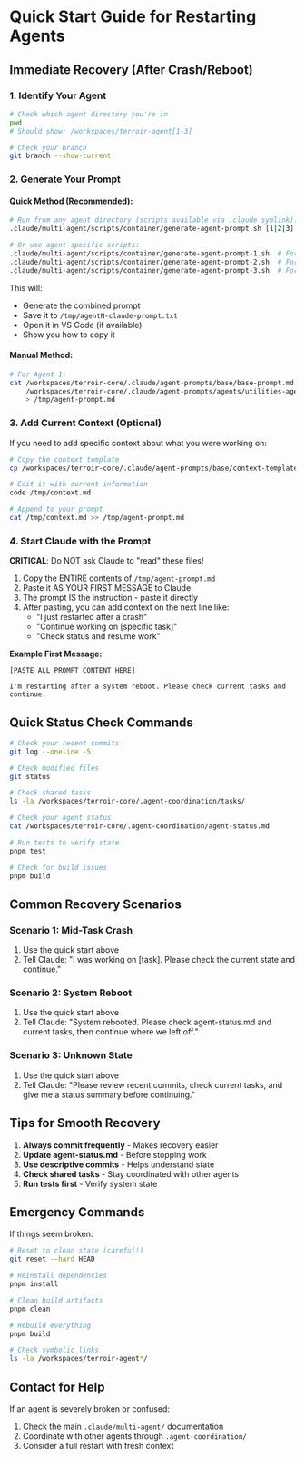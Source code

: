 # Quick Start Guide for Restarting Agents

## Immediate Recovery (After Crash/Reboot)

### 1. Identify Your Agent
```bash
# Check which agent directory you're in
pwd
# Should show: /workspaces/terroir-agent[1-3]

# Check your branch
git branch --show-current
```

### 2. Generate Your Prompt

#### Quick Method (Recommended):
```bash
# Run from any agent directory (scripts available via .claude symlink):
.claude/multi-agent/scripts/container/generate-agent-prompt.sh [1|2|3]

# Or use agent-specific scripts:
.claude/multi-agent/scripts/container/generate-agent-prompt-1.sh  # For utilities
.claude/multi-agent/scripts/container/generate-agent-prompt-2.sh  # For infrastructure
.claude/multi-agent/scripts/container/generate-agent-prompt-3.sh  # For documentation
```

This will:
- Generate the combined prompt
- Save it to `/tmp/agentN-claude-prompt.txt`
- Open it in VS Code (if available)
- Show you how to copy it

#### Manual Method:
```bash
# For Agent 1:
cat /workspaces/terroir-core/.claude/agent-prompts/base/base-prompt.md \
    /workspaces/terroir-core/.claude/agent-prompts/agents/utilities-agent.md \
    > /tmp/agent-prompt.md
```

### 3. Add Current Context (Optional)

If you need to add specific context about what you were working on:

```bash
# Copy the context template
cp /workspaces/terroir-core/.claude/agent-prompts/base/context-template.md /tmp/context.md

# Edit it with current information
code /tmp/context.md

# Append to your prompt
cat /tmp/context.md >> /tmp/agent-prompt.md
```

### 4. Start Claude with the Prompt

**CRITICAL**: Do NOT ask Claude to "read" these files!

1. Copy the ENTIRE contents of `/tmp/agent-prompt.md`
2. Paste it AS YOUR FIRST MESSAGE to Claude
3. The prompt IS the instruction - paste it directly
4. After pasting, you can add context on the next line like:
   - "I just restarted after a crash"
   - "Continue working on [specific task]"
   - "Check status and resume work"

**Example First Message:**
```
[PASTE ALL PROMPT CONTENT HERE]

I'm restarting after a system reboot. Please check current tasks and continue.
```

## Quick Status Check Commands

```bash
# Check your recent commits
git log --oneline -5

# Check modified files
git status

# Check shared tasks
ls -la /workspaces/terroir-core/.agent-coordination/tasks/

# Check your agent status
cat /workspaces/terroir-core/.agent-coordination/agent-status.md

# Run tests to verify state
pnpm test

# Check for build issues
pnpm build
```

## Common Recovery Scenarios

### Scenario 1: Mid-Task Crash
1. Use the quick start above
2. Tell Claude: "I was working on [task]. Please check the current state and continue."

### Scenario 2: System Reboot
1. Use the quick start above
2. Tell Claude: "System rebooted. Please check agent-status.md and current tasks, then continue where we left off."

### Scenario 3: Unknown State
1. Use the quick start above
2. Tell Claude: "Please review recent commits, check current tasks, and give me a status summary before continuing."

## Tips for Smooth Recovery

1. **Always commit frequently** - Makes recovery easier
2. **Update agent-status.md** - Before stopping work
3. **Use descriptive commits** - Helps understand state
4. **Check shared tasks** - Stay coordinated with other agents
5. **Run tests first** - Verify system state

## Emergency Commands

If things seem broken:

```bash
# Reset to clean state (careful!)
git reset --hard HEAD

# Reinstall dependencies
pnpm install

# Clean build artifacts
pnpm clean

# Rebuild everything
pnpm build

# Check symbolic links
ls -la /workspaces/terroir-agent*/
```

## Contact for Help

If an agent is severely broken or confused:
1. Check the main `.claude/multi-agent/` documentation
2. Coordinate with other agents through `.agent-coordination/`
3. Consider a full restart with fresh context